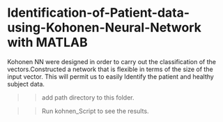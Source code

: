 # Identification-of-Patient-data-using-Kohonen-Neural-Network with MATLAB

Kohonen NN were designed in order to carry out the classification of the vectors.Constructed a network that is flexible in terms of the size of the input vector. This will permit us to easily Identify the patient and healthy subject data.
>> add path directory to this folder.

>> Run kohnen_Script to see the results.


